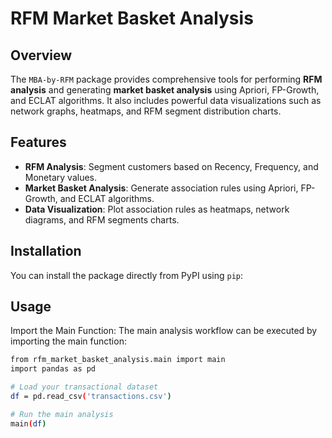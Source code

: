 # RFM Market Basket Analysis

## Overview

The `MBA-by-RFM` package provides comprehensive tools for performing **RFM analysis** and generating **market basket analysis** using Apriori, FP-Growth, and ECLAT algorithms. It also includes powerful data visualizations such as network graphs, heatmaps, and RFM segment distribution charts.

## Features

- **RFM Analysis**: Segment customers based on Recency, Frequency, and Monetary values.
- **Market Basket Analysis**: Generate association rules using Apriori, FP-Growth, and ECLAT algorithms.
- **Data Visualization**: Plot association rules as heatmaps, network diagrams, and RFM segments charts.

## Installation

You can install the package directly from PyPI using `pip`:

## Usage
Import the Main Function:
The main analysis workflow can be executed by importing the main function:
```bash
from rfm_market_basket_analysis.main import main
import pandas as pd

# Load your transactional dataset
df = pd.read_csv('transactions.csv')

# Run the main analysis
main(df)
```
